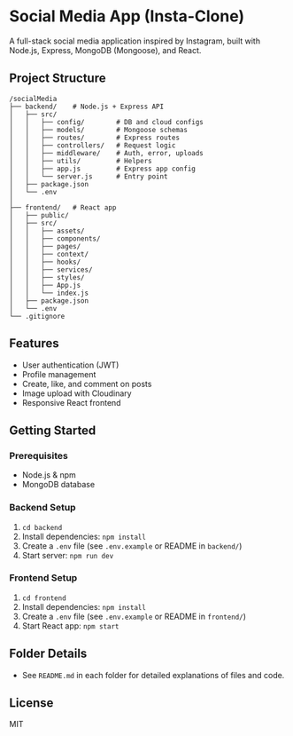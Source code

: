 # Social Media App (Insta-Clone)

A full-stack social media application inspired by Instagram, built with Node.js, Express, MongoDB (Mongoose), and React.

## Project Structure

```
/socialMedia
├── backend/    # Node.js + Express API
│   ├── src/
│   │   ├── config/        # DB and cloud configs
│   │   ├── models/        # Mongoose schemas
│   │   ├── routes/        # Express routes
│   │   ├── controllers/   # Request logic
│   │   ├── middleware/    # Auth, error, uploads
│   │   ├── utils/         # Helpers
│   │   ├── app.js         # Express app config
│   │   └── server.js      # Entry point
│   ├── package.json
│   └── .env
│
├── frontend/   # React app
│   ├── public/
│   ├── src/
│   │   ├── assets/
│   │   ├── components/
│   │   ├── pages/
│   │   ├── context/
│   │   ├── hooks/
│   │   ├── services/
│   │   ├── styles/
│   │   ├── App.js
│   │   └── index.js
│   ├── package.json
│   └── .env
└── .gitignore
```

## Features
- User authentication (JWT)
- Profile management
- Create, like, and comment on posts
- Image upload with Cloudinary
- Responsive React frontend

## Getting Started

### Prerequisites
- Node.js & npm
- MongoDB database

### Backend Setup
1. `cd backend`
2. Install dependencies: `npm install`
3. Create a `.env` file (see `.env.example` or README in `backend/`)
4. Start server: `npm run dev`

### Frontend Setup
1. `cd frontend`
2. Install dependencies: `npm install`
3. Create a `.env` file (see `.env.example` or README in `frontend/`)
4. Start React app: `npm start`

## Folder Details
- See `README.md` in each folder for detailed explanations of files and code.

## License
MIT
